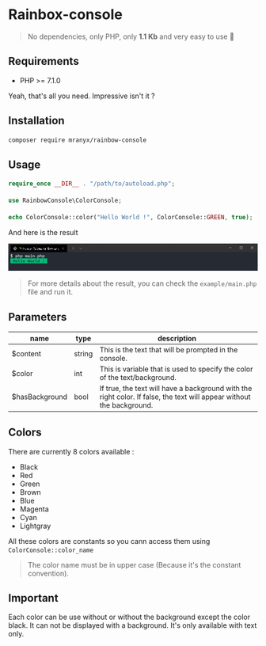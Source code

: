# Rainbox-console

> No dependencies, only PHP, only **1.1 Kb** and very easy to use 🚀

## Requirements

- PHP >= 7.1.0

Yeah, that's all you need. Impressive isn't it ?

## Installation

```bash
composer require mranyx/rainbow-console
```

## Usage

```php
require_once __DIR__ . "/path/to/autoload.php";

use RainbowConsole\ColorConsole;

echo ColorConsole::color("Hello World !", ColorConsole::GREEN, true);
```

And here is the result

![Result image on rainbow-console](./assets/example.png)

> For more details about the result, you can check the `example/main.php` file and run it.

## Parameters

name | type | description
--- | --- | ---
$content | string | This is the text that will be prompted in the console.
$color | int | This is variable that is used to specify the color of the text/background.
$hasBackground | bool | If true, the text will have a background with the right color. If false, the text will appear without the background.

## Colors

There are currently 8 colors available : 

- Black
- Red
- Green
- Brown
- Blue
- Magenta
- Cyan
- Lightgray

All these colors are constants so you cann access them using `ColorConsole::color_name`

> The color name must be in upper case (Because it's the constant convention).

## Important

Each color can be use without or without the background except the color black. It can not be displayed with a background. It's only available with text only.